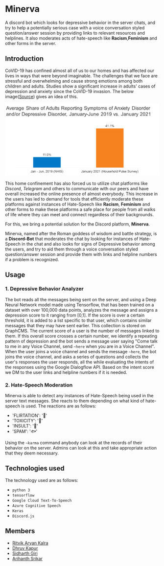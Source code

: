# Minerva
A discord bot which looks for depressive behavior in the server chats, and try to help a potentially serious case with a voice conversation styled question/answer session by providing links to relevant resources and helplines. It also moderates acts of hate-speech like **Racism**,**Feminism** and other forms in the server.

## Introduction
CoVID-19 has confined almost all of us to our homes and has affected our lives in ways that were beyond imaginable. The challenges that we face are stressful and overwhelming and cause strong emotions among both children and adults.  Studies show a significant increase in adults' cases of depression and anxiety since the CoVID-19 invasion. The below image([Source](https://www.kff.org/coronavirus-covid-19/issue-brief/the-implications-of-covid-19-for-mental-health-and-substance-use/)) gives an idea of this.

![Depression and Anxiety Cases reported comparison from Jan 2019 to Jan 2021](./readme_assets/cases_jan_2019_to_jan_2021.png)

This home confinement has also forced us to utilize chat platforms like *Discord*, *Telegram* and others to communicate with our peers and have overall increased the online presence of almost everybody. This increase in the users has led to demand for tools that efficiently moderate these platforms against instances of Hate-Speech like **Racism**, **Feminism** and other forms to make these platforms a safe place for people from all walks of life where they can meet and connect regardless of their backgrounds. 

For this, we bring a potential solution for the Discord platform, **Minerva**.

Minerva, named after the Roman goddess of wisdom and battle strategy, is a **Discord-Bot** that moderates the chat by looking for instances of Hate-Speech in the chat and also looks for signs of Depressive behavior among the users, and try to aid them through a voice conversation styled question/answer session and provide them with links and helpline numbers if a problem is recognized.

## Usage
### 1. Depressive Behavior Analyzer
The bot reads all the messages being sent on the server, and using a Deep Neural Network model made using Tensorflow, that has been trained on a dataset with over 100,000 data points, analyzes the message and assigns a depression score to it ranging from [0,1]. If the score is over a certain threshold, it is added to a list specific to that user, which contains similar messages that they may have sent earlier. This collection is stored on GraphCMS. The current score of a user is the number of messages linked to them. If this overall score crosses a certain number, we identify a repeating pattern of depression and the bot sends a message user saying "Come talk to me in any Voice Channel, send `~here` when you are in a Voice Channel". When the user joins a voice channel and sends the message `~here`, the bot joins the voice channel, and asks a series of questions and collects the user's responses the user responds, all the while evaluating the intents of the responses using the Google Dialogflow API. Based on the intent score we DM to the user links and helpline numbers if it is needed.

### 2. Hate-Speech Moderation
Minerva is able to detect any instances of Hate-Speech being used in the server text messages. She reacts to them depending on what kind of hate-speech is used. The reactions are as follows:

* 'FLIRTATION': '💋'
* 'TOXICITY': '🧨'
* 'INSULT': '👊'
* 'SPAM': '🐟'

Using the `~karma` command anybody can look at the records of their behavior on the server. Admins can look at this and take appropriate action that they deem necessary.

## Technologies used
The technology used are as follows:

* `python 3`
* `tensorflow`
* `Google Cloud Text-To-Speech`
* `Azure Cognitive Speech`
* `Keras`
* `Discord.js`

## Members
* [Ritvik Aryan Kalra](https://github.com/rvk7895)
* [Dhruv Kapur](https://github.com/dkapur17)
* [Sidharth Giri](https://github.com/Sidx-sys)
* [Arihanth Srikar](https://github.com/Arihanth007)